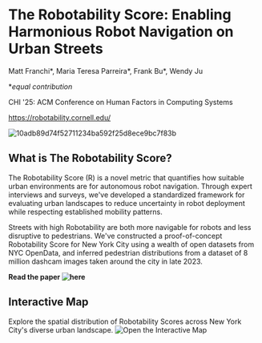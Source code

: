 # The Robotability Score: Enabling Harmonious Robot Navigation on Urban Streets 
Matt Franchi*, Maria Teresa Parreira*, Frank Bu*, Wendy Ju

*_equal contribution_ 

CHI '25: ACM Conference on Human Factors in Computing Systems 

https://robotability.cornell.edu/

![10adb89d74f52711234ba592f25d8ece9bc7f83b](https://github.com/user-attachments/assets/ce5dab5b-4ffc-4047-b1ae-214c5d0d66b1)


## What is The Robotability Score?

The Robotability Score (R) is a novel metric that quantifies how suitable urban environments are for autonomous robot navigation. Through expert interviews and surveys, we've developed a standardized framework for evaluating urban landscapes to reduce uncertainty in robot deployment while respecting established mobility patterns.

Streets with high Robotability are both more navigable for robots and less disruptive to pedestrians. We've constructed a proof-of-concept Robotability Score for New York City using a wealth of open datasets from NYC OpenData, and inferred pedestrian distributions from a dataset of 8 million dashcam images taken around the city in late 2023.


**Read the paper ![here](https://doi.org/10.1145/3706598.3714009)**

##  Interactive Map
Explore the spatial distribution of Robotability Scores across New York City's diverse urban landscape. 
![Open the Interactive Map](https://robotability.cornell.edu/map)

